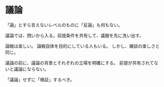 # 議論

「論」とすら言えないレベルのものに「反論」も何もない。

議論では、問いから入る。前提条件を共有して、議題を先に洗い出す。

論戦は楽しい。
論戦自体を目的にしている人もいる。
しかし、雑談の楽しさと同じ。

議論の前に、議論の背景とそれぞれの立場を明確にする。
前提が共有されてないと議論にならない。

「議論」せずに「検証」するべき。
